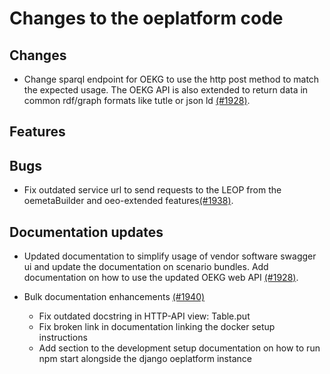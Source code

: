# Changes to the oeplatform code

## Changes

- Change sparql endpoint for OEKG to use the http post method to match the expected usage. The OEKG API is also extended to return data in common rdf/graph formats like tutle or json ld [(#1928)](https://github.com/OpenEnergyPlatform/oeplatform/pull/1928).

## Features

## Bugs

- Fix outdated service url to send requests to the LEOP from the oemetaBuilder and oeo-extended features[(#1938)](https://github.com/OpenEnergyPlatform/oeplatform/pull/1938).

## Documentation updates

- Updated documentation to simplify usage of vendor software swagger ui and update the documentation on scenario bundles. Add documentation on how to use the updated OEKG web API [(#1928)](https://github.com/OpenEnergyPlatform/oeplatform/pull/1928).

- Bulk documentation enhancements [(#1940)](https://github.com/OpenEnergyPlatform/oeplatform/pull/1940)
  - Fix outdated docstring in HTTP-API view: Table.put
  - Fix broken link in documentation linking the docker setup instructions
  - Add section to the development setup documentation on how to run npm start alongside the django oeplatform instance
